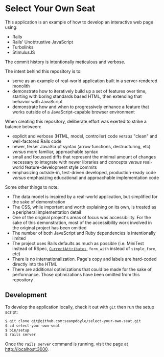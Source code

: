 Select Your Own Seat
===

This application is an example of how to develop an interactive web page using:

* Rails
* Rails' Unobtrustive JavaScript
* Turbolinks
* StimulusJS

The commit history is intentionally meticulous and verbose. 

The intent behind this repository is to:

* serve as an example of real-world application built in a server-rendered
  monolith
* demonstrate how to iteratively build up a set of features over time, starting
  with boring standards based HTML, then extending that behavior with JavaScript
* demonstrate how and when to progressively enhance a feature that works outside
  of a JavaScript-capable browser environment

When creating this repository, deliberate effort was exerted to strike a balance
between:

* explicit and verbose (HTML, model, controller) code  *versus* "clean" and
  well-factored Rails code
* newer, terser JavaScript syntax (arrow functions, destructuring, etc) *versus*
  more familiar, approachable syntax
* small and focussed diffs that represent the minimal amount of changes
  necessary to integrate with newer libraries and concepts *versus* real-world
  feature-development style commits
* emphasizing outside-in, test-driven developed, production-ready code *versus*
  emphasizing educational and approachable implementation code

Some other things to note:

* The data model is inspired by a real-world application, but simplified for the
  sake of demonstration
* The CSS, while important and worth explaining on its own, is treated as a
  peripheral implementation detail
* One of the original project's areas of focus was accessibility. For the sake
  of this demonstration, most of the accessibility work involved in the original
  project has been omitted
* The number of both JavaScript and Ruby dependencies is intentionally limited
* The project uses Rails defaults as much as possible (i.e. MiniTest instead of
  RSpec, [`CurrentAttributes`][CurrentAttributes], `form_with` instead of
`simple_form`, etc)
* There is no internationalization. Page's copy and labels are hard-coded
  directly into the HTML
* There are additional optimizations that could be made for the sake of
  performance. Those optimizations have been omitted from this repository

[CurrentAttributes]: https://api.rubyonrails.org/classes/ActiveSupport/CurrentAttributes.html

Development
---

To develop the application locally, check it out with `git` then run the setup
script:

```bash
$ git clone git@github.com:seanpdoyle/select-your-own-seat.git
$ cd select-your-own-seat
$ bin/setup
$ rails server
```

Once the `rails server` command is running, visit the page at
<http://localhost:3000>.
